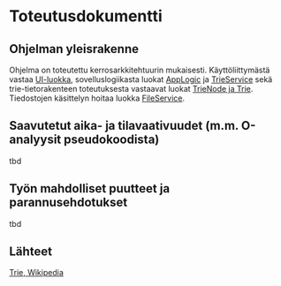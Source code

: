 # Toteutusdokumentti

## Ohjelman yleisrakenne

Ohjelma on toteutettu kerrosarkkitehtuurin mukaisesti. Käyttöliittymästä vastaa [UI-luokka](/src/ui.py), sovelluslogiikasta luokat [AppLogic](/src/app_logic.py) ja [TrieService](/src/trie_service.py) sekä trie-tietorakenteen toteutuksesta vastaavat luokat [TrieNode ja Trie](/src/trie.py). Tiedostojen käsittelyn hoitaa luokka [FileService](/src/file_service.py). 

## Saavutetut aika- ja tilavaativuudet (m.m. O-analyysit pseudokoodista)

tbd

## Työn mahdolliset puutteet ja parannusehdotukset

tbd

## Lähteet

[Trie, Wikipedia](https://en.wikipedia.org/wiki/Trie)
